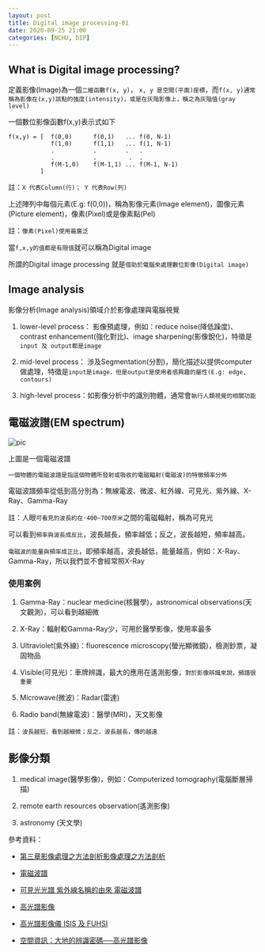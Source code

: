 ```yaml
---
layout: post    
title: Digital image processing-01
date: 2020-09-25 21:00
categories: [NCHU, DIP]
---
```


## What is Digital image processing?

定義影像(Image)為一個`二維函數f(x, y)`， `x, y 是空間(平面)座標`，而`f(x, y)通常稱為影像在(x,y)該點的強度(intensity)，或是在灰階影像上，稱之為灰階值(gray level)`

一個數位影像函數f(x,y)表示式如下

```
f(x,y) = [  f(0,0)      f(0,1)   ... f(0, N-1)
            f(1,0)      f(1,1)   ... f(1, N-1)
            .           .        .   .
            .           .         .  .
            f(M-1,0)    f(M-1,1) ... f(M-1, N-1)
         ]
```

註：`X 代表Column(行)； Y 代表Row(列)`

上述陣列中每個元素(E.g: f(0,0))，稱為影像元素(Image element)，圖像元素(Picture element)，像素(Pixel)或是像素點(Pel)


註：`像素(Pixel)使用最廣泛`


當`f,x,y的值都是有限值`就可以稱為Digital image


所謂的Digital image processing 就是`借助於電腦來處理數位影像(Digital image)`


## Image analysis

影像分析(Image analysis)領域介於影像處理與電腦視覺

1. lower-level process： 影像預處理，例如：reduce noise(降低躁度)、contrast enhancement(強化對比)、image sharpening(影像銳化)，特徵是`input 及 output都是image`

2. mid-level process： 涉及Segmentation(分割)，簡化描述以提供computer做處理，特徵是`input是image，但是output是使用者感興趣的屬性(E.g: edge, contours)`

3. high-level process：如影像分析中的識別物體，通常會`執行人類視覺的相關功能`


## 電磁波譜(EM spectrum)

![pic](http://people.whitman.edu/~dunnivfm/FAASICPMS_Ebook/CH1/Figures/F1_2_Electromagnetic_Spectrum.gif    )

上圖是一個電磁波譜

`一個物體的電磁波譜是指這個物體所發射或吸收的電磁輻射(電磁波)的特徵頻率分佈`

電磁波譜頻率從低到高分別為：無線電波、微波、紅外線、可見光、紫外線、X-Ray、Gamma-Ray    

註：人眼`可看見的波長約在·400~700奈米`之間的電磁輻射，稱為可見光

可以看到`頻率與波長成反比`，波長越長，頻率越低；反之，波長越短，頻率越高。

`電磁波的能量與頻率成正比`，即頻率越高，波長越低，能量越高，例如：X-Ray、Gamma-Ray，所以我們並不會經常照X-Ray


### 使用案例

1. Gamma-Ray：nuclear medicine(核醫學)，astronomical observations(天文觀測)，可以看到越細微

2. X-Ray：輻射較Gamma-Ray少，可用於醫學影像，使用率最多      

3. Ultraviolet(紫外線)：fluorescence microscopy(螢光顯微鏡)，檢測鈔票，凝固物品

4. Visible(可見光)：車牌辨識，最大的應用在遙測影像，`對於影像辨識來說，頻譜很重要`

5. Microwave(微波)：Radar(雷達)

6. Radio band(無線電波)：醫學(MRI)，天文影像

註：`波長越短，看到越細微；反之，波長越長，傳的越遠`

## 影像分類

1. medical image(醫學影像)，例如：Computerized tomography(電腦斷層掃描)

2. remote earth resources observation(遙測影像)

3. astronomy (天文學)


參考資料：

- [第三章影像處理之方法剖析影像處理之方法剖析](http://rportal.lib.ntnu.edu.tw/bitstream/20.500.12235/97169/3/n069473019203.pdf)

- [電磁波譜](https://zh.wikipedia.org/wiki/%E9%9B%BB%E7%A3%81%E6%B3%A2%E8%AD%9C)

- [可見光光譜 紫外線名稱的由來 電磁波譜](http://blog.udn.com/light03589/7512537)

- [高光譜影像](https://zh.wikipedia.org/wiki/%E9%AB%98%E5%85%89%E8%AD%9C%E5%BD%B1%E5%83%8F)

- [高光譜影像儀 ISIS 及 FUHSI](https://www.tiri.narl.org.tw/Files/Doc/Publication/InstTdy/161/01610120.pdf)

- [空間資訊：大地的辨識密碼──高光譜影像](https://scitechvista.nat.gov.tw/c/s2Sp.htm)
